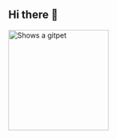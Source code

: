 ## Hi there 👋
<picture>
  <source media="(prefers-color-scheme: dark)" srcset="https://gitpets.fly.dev/api?username=cassiusfive&petname=lorem+ipsum&theme=dark&species=fox">
  <source media="(prefers-color-scheme: light)" srcset="https://gitpets.fly.dev/api?username=cassiusfive&petname=lorem+ipsum&theme=light&species=fox">
  <img alt="Shows a gitpet" src="https://gitpets.fly.dev/api?username=minikev&petname=lorem+ipsum&theme=dark&species=fox" width="200px">
</picture>
<!--
**kevinru2023/kevinru2023** is a ✨ _special_ ✨ repository because its `README.md` (this file) appears on your GitHub profile.

Here are some ideas to get you started:

- 🔭 I’m currently working on ...
- 🌱 I’m currently learning ...
- 👯 I’m looking to collaborate on ...
- 🤔 I’m looking for help with ...
- 💬 Ask me about ...
- 📫 How to reach me: ...
- 😄 Pronouns: ...
- ⚡ Fun fact: ...
-->
